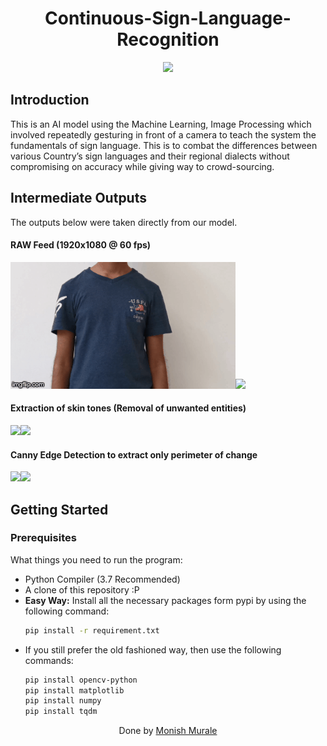 <h1 align="center">
  Continuous-Sign-Language-Recognition
</h1>

<p align="center">
  <a href="https://www.python.org"><img src="https://img.shields.io/badge/language-python-blue.svg?style=flat"></a>
 
</p>


## Introduction
This is an AI model using the Machine Learning, Image Processing which involved repeatedly gesturing in front of a camera to teach the system the fundamentals of sign language. This is to combat the differences between various Country’s sign languages and their regional dialects without compromising on accuracy while giving way to crowd-sourcing.


## Intermediate Outputs
The outputs below were taken directly from our model.
#### RAW Feed (1920x1080 @ 60 fps)
<img src="https://github.com/monish33/Continuous-Sign-Language-Recognition/blob/main/docs/gifs/raw_ns.gif" width="360"/><img src="https://github.com/monish33/Continuous-Sign-Language-Recognition/blob/main/docs/gifs/raw_smith.gif" width="360"/>

#### Extraction of skin tones (Removal of unwanted entities)
<img src="/docs/gifs/skin_ext_everyone.gif" width="360"/><img src="/docs/gifs/skin_kk.gif" width="360"/>

#### Canny Edge Detection to extract only perimeter of change
<img src="/docs/gifs/edges_everyone.gif" width="360"/><img src="/docs/gifs/edges_kk.gif" width="360"/>


## Getting Started
### Prerequisites
What things you need to run the program:
- Python Compiler (3.7 Recommended)
- A clone of this repository :P
- **Easy Way:** Install all the necessary packages form pypi by using the following command:
  ```bash
  pip install -r requirement.txt
  ```
- If you still prefer the old fashioned way, then use the following commands:
    ```bash
    pip install opencv-python
    pip install matplotlib
    pip install numpy
    pip install tqdm
    ```



<p align="center">
  Done by <a href="https://github.com/monish33">Monish Murale</a>
</p>


